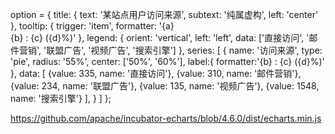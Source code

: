 option = {
    title: {
        text: '某站点用户访问来源',
        subtext: '纯属虚构',
        left: 'center'
    },
    tooltip: {
        trigger: 'item',
        formatter: '{a} <br/>{b} : {c} ({d}%)'
    },
    legend: {
        orient: 'vertical',
        left: 'left',
        data: ['直接访问', '邮件营销', '联盟广告', '视频广告', '搜索引擎']
    },
    series: [
        {
            name: '访问来源',
            type: 'pie',
            radius: '55%',
            center: ['50%', '60%'],
            label:{
                formatter:'{b} : {c} ({d}%)'
            },
            data: [
                {value: 335, name: '直接访问'},
                {value: 310, name: '邮件营销'},
                {value: 234, name: '联盟广告'},
                {value: 135, name: '视频广告'},
                {value: 1548, name: '搜索引擎'}
            ],
        }
    ]
};

https://github.com/apache/incubator-echarts/blob/4.6.0/dist/echarts.min.js
